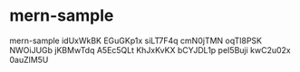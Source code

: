 # mern-sample
mern-sample
idUxWkBK
EGuGKp1x
siLT7F4q
cmN0jTMN
oqTl8PSK
NWOiJUGb
jKBMwTdq
A5Ec5QLt
KhJxKvKX
bCYJDL1p
peI5Buji
kwC2u02x
0auZlM5U
